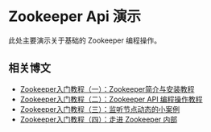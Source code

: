 # Zookeeper Api 演示
此处主要演示关于基础的 Zookeeper 编程操作。

## 相关博文
- [Zookeeper入门教程（一）：Zookeeper简介与安装教程](https://www.renfei.net/posts/1003476)
- [Zookeeper入门教程（二）：Zookeeper API 编程操作教程](https://www.renfei.net/posts/1003480)
- [Zookeeper入门教程（三）：监听节点动态的小案例](https://www.renfei.net/posts/1003481)
- [Zookeeper入门教程（四）：走进 Zookeeper 内部](https://www.renfei.net/posts/1003483)